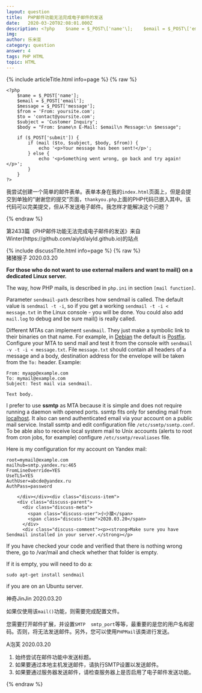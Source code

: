```yaml
---
layout: question
title:  PHP邮件功能无法完成电子邮件的发送
date:   2020-03-20T02:08:01.000Z
description: <?php    $name = $_POST\['name'\];    $email = $_POST\['email'\];    $message ...
img: 
author: 乐米亚
category: question
answer: 4
tags: PHP HTML
topic: HTML
---
```

<div class="article-root">
  <div class="article">
    {% include articleTitle.html info=page %}
    {% raw %}
    <div class="article-content"><pre><code>&lt;?php<font></font>
    $name = $_POST['name'];<font></font>
    $email = $_POST['email'];<font></font>
    $message = $_POST['message'];<font></font>
    $from = 'From: yoursite.com';<font></font>
    $to = 'contact@yoursite.com';<font></font>
    $subject = 'Customer Inquiry';<font></font>
    $body = "From: $name\n E-Mail: $email\n Message:\n $message";<font></font>
<font></font>
    if ($_POST['submit']) {<font></font>
        if (mail ($to, $subject, $body, $from)) {<font></font>
            echo '&lt;p&gt;Your message has been sent!&lt;/p&gt;';<font></font>
        } else {<font></font>
            echo '&lt;p&gt;Something went wrong, go back and try again!&lt;/p&gt;';<font></font>
        }<font></font>
    }<font></font>
?&gt;<font></font>
</code></pre>

<p><font style="vertical-align: inherit;"><font style="vertical-align: inherit;">我尝试创建一个简单的邮件表单。</font><font style="vertical-align: inherit;">表单本身在我的</font></font><code>index.html</code><font style="vertical-align: inherit;"><font style="vertical-align: inherit;">页面上，但是会提交到单独的“谢谢您的提交”页面，</font></font><code>thankyou.php</code><font style="vertical-align: inherit;"><font style="vertical-align: inherit;">上面的PHP代码已嵌入其中。</font><font style="vertical-align: inherit;">该代码可以完美提交，但从不发送电子邮件。</font><font style="vertical-align: inherit;">我怎样才能解决这个问题？</font></font></p></div>
    {% endraw %}
  </div>
  <p class="winter_mark">第2433篇《PHP邮件功能无法完成电子邮件的发送》来自Winter(https://github.com/aiyld/aiyld.github.io)的站点</p>
  <div class="discuss-wrapper">
    {% include discussTitle.html info=page %}
    {% raw %}
    <div class="discuss-list">
    <div class="discuss-item">
        <div class="discuss-parent">
          <div class="discuss-meta">
            <span class="discuss-user">猪猪猴子</span>
            <span class="discuss-time">2020.03.20</span>
          </div>
          <div class="discuss-comment"><p><strong>For those who do not want to use external mailers and want to mail() on a dedicated Linux server.</strong></p>

<p>The way, how PHP mails, is described in <code>php.ini</code> in section <code>[mail function]</code>.</p>

<p>Parameter <code>sendmail-path</code> describes how sendmail is called. The default value is <code>sendmail -t -i</code>, so if you get a working <code>sendmail -t -i &lt; message.txt</code> in the Linux console - you will be done. You could also add <code>mail.log</code> to debug and be sure mail() is really called.</p>

<p>Different MTAs can implement <code>sendmail</code>. They just make a symbolic link to their binaries on that name. For example, in <a href="http://en.wikipedia.org/wiki/Debian" rel="nofollow noreferrer">Debian</a> the default is <a href="https://en.wikipedia.org/wiki/Postfix_(software)" rel="nofollow noreferrer">Postfix</a>. Configure your MTA to send mail and test it from the console with <code>sendmail -v -t -i &lt; message.txt</code>. File <code>message.txt</code> should contain all headers of a message and a body, destination address for the envelope will be taken from the <code>To:</code> header. Example:</p>

<pre><code>From: myapp@example.com<font></font>
To: mymail@example.com<font></font>
Subject: Test mail via sendmail.<font></font>
<font></font>
Text body.<font></font>
</code></pre>

<p>I prefer to use <strong>ssmtp</strong> as MTA because it is simple and does not require running a daemon with opened ports. ssmtp fits only for sending mail from <a href="https://en.wikipedia.org/wiki/Localhost" rel="nofollow noreferrer">localhost</a>. It also can send authenticated email via your account on a public mail service. Install ssmtp and edit configuration file <code>/etc/ssmtp/ssmtp.conf</code>. To be able also to receive local system mail to Unix  accounts (alerts to root from cron jobs, for example) configure <code>/etc/ssmtp/revaliases</code> file.</p>

<p>Here is my configuration for my account on Yandex mail:</p>

<pre><code>root=mymail@example.com<font></font>
mailhub=smtp.yandex.ru:465<font></font>
FromLineOverride=YES<font></font>
UseTLS=YES<font></font>
AuthUser=abcde@yandex.ru<font></font>
AuthPass=password<font></font>
</code></pre></div>
        </div></div><div class="discuss-item">
        <div class="discuss-parent">
          <div class="discuss-meta">
            <span class="discuss-user">小小猿</span>
            <span class="discuss-time">2020.03.20</span>
          </div>
          <div class="discuss-comment"><p><strong>Make sure you have Sendmail installed in your server.</strong></p>

<p>If you have checked your code and verified that there is nothing wrong there, go to /var/mail and check whether that folder is empty.</p>

<p>If it is empty, you will need to do a:</p>

<pre><code>sudo apt-get install sendmail
</code></pre>

<p>if you are on an Ubuntu server.</p></div>
        </div></div><div class="discuss-item">
        <div class="discuss-parent">
          <div class="discuss-meta">
            <span class="discuss-user">神奇JinJin</span>
            <span class="discuss-time">2020.03.20</span>
          </div>
          <div class="discuss-comment"><p><font style="vertical-align: inherit;"><font style="vertical-align: inherit;">如果仅使用该</font></font><code>mail()</code><font style="vertical-align: inherit;"><font style="vertical-align: inherit;">功能，则需要完成配置文件。</font></font></p>

<p><font style="vertical-align: inherit;"><font style="vertical-align: inherit;">您需要打开邮件扩展，并设置</font></font><code>SMTP  smtp_port</code><font style="vertical-align: inherit;"><font style="vertical-align: inherit;">等等，最重要的是您的用户名和密码。</font><font style="vertical-align: inherit;">否则，将无法发送邮件。</font><font style="vertical-align: inherit;">另外，您可以使用</font></font><code>PHPMail</code><font style="vertical-align: inherit;"><font style="vertical-align: inherit;">该类进行发送。</font></font></p></div>
        </div></div><div class="discuss-item">
        <div class="discuss-parent">
          <div class="discuss-meta">
            <span class="discuss-user">A泡芙</span>
            <span class="discuss-time">2020.03.20</span>
          </div>
          <div class="discuss-comment"><ol>
<li><font style="vertical-align: inherit;"><font style="vertical-align: inherit;">始终尝试在邮件功能中发送标题。</font></font></li>
<li><font style="vertical-align: inherit;"><font style="vertical-align: inherit;">如果要通过本地主机发送邮件，请执行SMTP设置以发送邮件。</font></font></li>
<li><font style="vertical-align: inherit;"><font style="vertical-align: inherit;">如果要通过服务器发送邮件，请检查服务器上是否启用了电子邮件发送功能。</font></font></li>
</ol></div>
        </div></div>
    </div>
    {% endraw %}
  </div>
<div>
